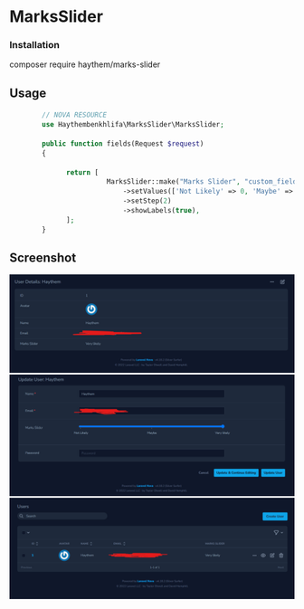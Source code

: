 # MarksSlider

### Installation

composer require haythem/marks-slider

## Usage

```php
        // NOVA RESOURCE
        use Haythembenkhlifa\MarksSlider\MarksSlider;

        public function fields(Request $request)
        {

              return [
                        MarksSlider::make("Marks Slider", "custom_field")
                            ->setValues(['Not Likely' => 0, 'Maybe' => 2, 'Very likely' => 4])
                            ->setStep(2)
                            ->showLabels(true),
              ];
        }


```

## Screenshot

<img src="img/Screenshot_1.png">

<img src="img/Screenshot_2.png">

<img src="img/Screenshot_3.png">
